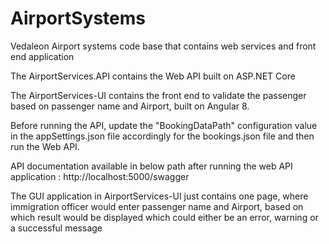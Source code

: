 # AirportSystems
Vedaleon Airport systems code base that contains web services and front end application

The AirportServices.API contains the Web API built on ASP.NET Core

The AirportServices-UI contains the front end to validate the passenger based on passenger name and Airport, built on Angular 8.

Before running the API, update the "BookingDataPath" configuration value in the appSettings.json file accordingly for the bookings.json file and then run the Web API.

API documentation available in below path after running the web API application : http://localhost:5000/swagger

The GUI application in AirportServices-UI just contains one page, where immigration officer would enter passenger name and Airport, based on which result would be displayed which could either be an error, warning or a successful message 


